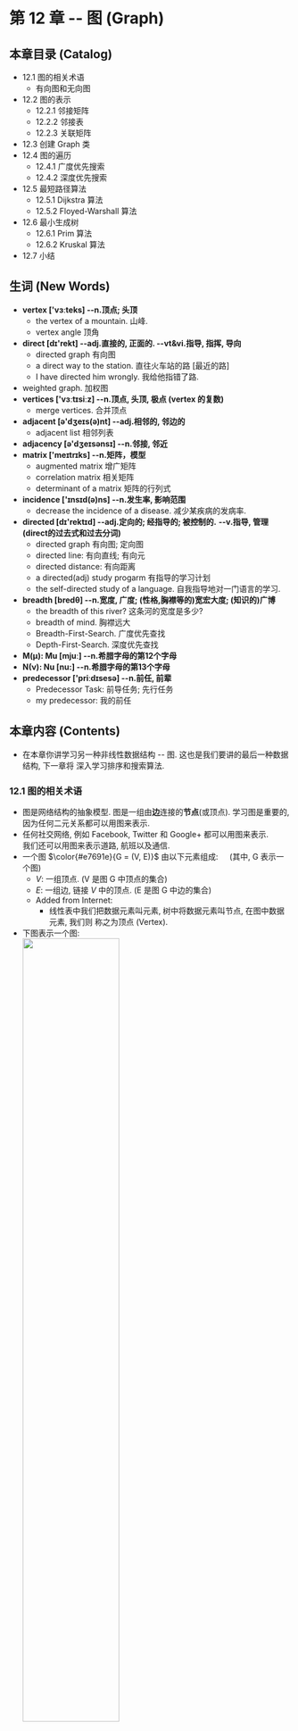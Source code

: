 # 第 12 章 -- 图 (Graph)

## 本章目录 (Catalog)
- 12.1 图的相关术语
    + 有向图和无向图
- 12.2 图的表示
    + 12.2.1 邻接矩阵
    + 12.2.2 邻接表
    + 12.2.3 关联矩阵
- 12.3 创建 Graph 类
- 12.4 图的遍历
    + 12.4.1 广度优先搜索
    + 12.4.2 深度优先搜索
- 12.5 最短路径算法
    + 12.5.1 Dijkstra 算法
    + 12.5.2 Floyed-Warshall 算法
- 12.6 最小生成树
    + 12.6.1 Prim 算法
    + 12.6.2 Kruskal 算法
- 12.7 小结        



## 生词 (New Words)
- **vertex ['vɜːteks] --n.顶点; 头顶**
    + the vertex of a mountain. 山峰.
    + vertex angle 顶角
- **direct [dɪ'rekt] --adj.直接的, 正面的. --vt&vi.指导, 指挥, 导向**
    + directed graph 有向图
    + a direct way to the station. 直往火车站的路 [最近的路]
    + I have directed him wrongly. 我给他指错了路.    
- weighted graph. 加权图
- **vertices ['vɜːtɪsiːz] --n.顶点, 头顶, 极点 (vertex 的复数)**
    + merge vertices. 合并顶点
- **adjacent [ə'dʒeɪs(ə)nt] --adj.相邻的, 邻边的** 
    + adjacent list 相邻列表
- **adjacency [ə'dʒeɪsənsɪ] --n.邻接, 邻近**
- **matrix ['meɪtrɪks] --n.矩阵，模型**
    + augmented matrix 增广矩阵
    + correlation matrix 相关矩阵
    + determinant of a matrix 矩阵的行列式
- **incidence ['ɪnsɪd(ə)ns] --n.发生率, 影响范围**
    + decrease the incidence of a disease. 减少某疾病的发病率.
- **directed [dɪ'rektɪd] --adj.定向的; 经指导的; 被控制的.**
    **--v.指导, 管理(direct的过去式和过去分词)**
    + directed graph 有向图; 定向图
    + directed line: 有向直线; 有向元
    + directed distance: 有向距离
    + a directed(adj) study progarm 有指导的学习计划
    + the self-directed study of a language. 自我指导地对一门语言的学习.
- **breadth [bredθ] --n.宽度, 广度; (性格,胸襟等的)宽宏大度; (知识的)广博**
    + the breadth of this river? 这条河的宽度是多少?
    + breadth of mind. 胸襟远大
    + Breadth-First-Search. 广度优先查找
    + Depth-First-Search. 深度优先查找   
- **Μ(μ): Mu [mjuː] --n.希腊字母的第12个字母**     
- **N(ν): Nu [nu:] --n.希腊字母的第13个字母**
- **predecessor ['priːdɪsesə] --n.前任, 前辈**
    + Predecessor Task: 前导任务; 先行任务
    + my predecessor: 我的前任


## 本章内容 (Contents)
- 在本章你讲学习另一种非线性数据结构 -- 图. 这也是我们要讲的最后一种数据结构, 下一章将
  深入学习排序和搜索算法.
### 12.1 图的相关术语
- 图是网络结构的抽象模型. 图是一组由**边**连接的**节点**(或顶点). 学习图是重要的, 
  因为任何二元关系都可以用图来表示.
- 任何社交网络, 例如 Facebook, Twitter 和 Google+ 都可以用图来表示.  
  我们还可以用图来表示道路, 航班以及通信.  
- 一个图 $\color{#e7691e}{G = (V, E)}$ 由以下元素组成: $\quad$(其中, G 表示一个图)
    + $V$: 一组顶点. (V 是图 G 中顶点的集合)
    + $E$: 一组边, 链接 $V$ 中的顶点. (E 是图 G 中边的集合)
    + Added from Internet: 
        - 线性表中我们把数据元素叫元素, 树中将数据元素叫节点, 在图中数据元素, 我们则
          称之为顶点 (Vertex).
- 下图表示一个图:  
  <img src="./chapter12-images/graph01.png" style="width:60%;">
    + 在着手实现算法之前, 让我们先了解一下图的一些术语.
    + `由一条边连接在一起的两个顶点称为`**`相邻顶点`**. 比如，A 和 B 是相邻的，
      A 和 D 是相邻的，A 和 C 是相邻的，A 和 E 不是相邻的
    + `一个顶点的`**`度`**`是其相邻顶点的数量`. 比如，A 和其他三个顶点相连接， 
      因此 A 的度为 3; E 和其他两个顶点相连，因此 E 的度为 2.
    + **`路径`**是顶点 $v_1, v_2, \cdots, v_k$ 的一个连续序列, 其中 $v_i$ 和 
      $v_{i+1}$ 是相邻的. 以上一示意图中的图为例，其中包含路径 ABEI 和 ACDG。
    + 简单路径要求不包含重复的顶点. 举个例子, ADG 是一条简单路径. 除去最后一个顶点
      (因为它和第一个顶点是同一个顶点 {Tip: 这里所说的最后一个顶点应该是 A}); 
      **`环`**也是一个简单路径, 比如 ADCA (最后一个顶点重新回到 A).
    + 如果图中不存在环, 则称该图是**`无环的`**. 如果图中每 2 个顶点间都存在路径, 
      则该图是 **`连通的`**. 
#### 12.1.1 有向图和无向图
- 图可以是无向的（边没有方向）或是有向的（有向图）。如下图所示，有向图的边有一个方向.  
  <img src="./chapter12-images/directed-graph.png" style="width:60%;">
- 如果图中每 2 个顶点间在双向上都存在路径, 则该图是 **`强连通的`**. 例如, C 和 D 是
  强连通的, 而 A 和 B 不是强连通的.
- 图还可以是**未加权的**(目前为止我们看到的图都是未加权的) 或是 **加权的**. 如下图所示,
  加权图的边被赋予了权值.  
  <img src="./chapter12-images/weighted-graph.png" style="width:60%;">
- 我们可以使用图来解决计算机科学世界中的很多问题，比如搜索图中的一个特定顶点或搜索一条特定边
  , 寻找图中的一条路径（从一个顶点到另一个顶点），寻找两个顶点之间的最短路径，以及环检测。

### 12.2 图的表示方法
- 从数据结构的角度来说, 我们有多种方式来表示图. 在所有的表示法中, 不存在绝对正确的方式.
  图的正确表示法取决于待解决的问题和图的类型.
#### 12.2.1 邻接矩阵 (adjacency matrix)
- Note: Wikipedia -- 邻接矩阵是图的常用存储表示. 它用 2 个数组分别存储数据元素(顶点)
  的信息 和 数据元素之间的关系 (边 或 弧) 的信息.
- 图最常见的实现是 **邻接矩阵**. 每个节点都和一个整数相关联, 该整数将作为数组的索引.
  我们用一个二维数组来表示顶点之间的连接. 如果索引为 i 的节点和索引为 j 的节点相邻,
  则 `array[i][j] === 1`, 否则 `array[i][j] === 0`, 如下图所示.
  <img src="./chapter12-images/adjacency-matrix.png" style="width:60%;">  
  不是强联通的图 (**稀疏图**) 如果用邻接矩阵来表示, 则矩阵中将会有很多 0, 这意味着我们
  浪费了计算机存储空间来表示根本不存在的边. 例如, 找给定顶点的相邻顶点, 即使该顶点只有一个
  相邻顶点, 我们也不得不迭代一整行. 邻接矩阵表示法不够好的另一个理由是, 图中顶点的数量
  可能会改变, 而二维数组不太灵活.
#### 12.2.2 邻接表 (adjacency list)
- 我们也可以使用一种叫作邻接表的动态数据结构来表示图。邻接表由图中每个顶点的相邻顶点列表
  所组成。存在好几种方式来表示这种数据结构。我们可以用 **列表(数组)**、**链表**，甚至是
  **散列表** 或是 **字典** 来表示相邻顶点列表。下面的示意图展示了邻接表数据结构.  
  <img src="./chapter12-images/adjacency-list.png" style="width:60%;">  
  尽管邻接表可能对大多数问题来说都是更好的选择，但以上两种表示法都很有用，且它们有着不同的
  性质（例如，要找出顶点 v 和 w 是否相邻，使用邻接矩阵会比较快）。在本书的示例中，我们
  将会使用邻接表表示法。
#### 12.2.3 关联矩阵 (incidence matrix)
- 参考文章: [关联矩阵和图](https://zhuanlan.zhihu.com/p/62702660)
- 还可以用关联矩阵来表示图. 在关联矩阵中, 矩阵的行表示顶点, 列表示边. 如下图所示, 使用
  二维数组来表示 2 者之间的连通性, 如果顶点 $v$ 是边 $e$ 的入射点, 则 
  `array[v][e] === 1` 否则, `array[v][e] === 0`.
  <img src="./chapter12-images/incidence-matrix.png" style="width:60%;">  
  关联矩阵通常用于边的数量比顶点多的情况, 以节省空间和内存.
### 12.3 创建 Graph 类
- 见: `12.3.3-graph.html`

### 12.4 图的遍历
- 和树数据结构类似, 我们可以访问图的所有节点. 有 2 种算法可以对图进行遍历:
    + `广度优先搜索 (breadth-first search, BFS)` 和 
    + `深度优先搜索 (depth-first search, DFD)`.  
  图遍历可以用来寻找特定的顶点或寻找 2 个顶点之间的路径, 检查图是否连通, 
  检查图是否含有环, 等等.  
- `图遍历算法` 的思想是必须追踪每个第一次访问的节点, 并且追踪有哪些节点还没有被完全探索.
  对于 2 种图遍历算法, 都需要明确指出第一个被访问的顶点.
- 完全探索一个顶点要求我们查看该顶点的每一条边. 对于每一条边所连接的没有被访问过的顶点,
  将其标注为被发现的, 并将其加进待访问顶点列表中.
- 为了保证算法的效率, 务必访问每个顶点最多 2 次. 连通图中每条边和顶点都会被访问到.
- 广度优先搜索算法和深度优先搜索算法基本上是相同的, 只有一点不同, 那就是待访问顶点列表的
  数据结构, 如下表示.
    + |算法|数据结构|描述|
      |:---|:---|:---|
      |广度优先搜索|队列 (先进先出)|将顶点存入队列 (第 5 章), 最先入队列的顶点先被探索|
      |深度优先搜索|栈 (后进先出)|将顶点存入栈 (第 4 章), 顶点是沿着路径被探索的, 存在新的相邻顶点就去访问|
    + 当要标注已经访问过的顶点时, 我们用 3 种颜色来反映他们的状态.
        - `白色`: 表示该顶点还没有被访问.
        - `灰色`: 表示该顶点被访问过, 但并未被探索过.
        - `黑色`: 表示该顶点被访问过, 且被完全探索过.
    + 这就是上面提到的务必访问每个顶点最多 2 次的原因.
- 为了有助于在广度优先和深度优先算法中标记顶点, 我们要使用 Colors 变量 (作为一个枚举器), 
  声明如下:
  ```javascript
    const Colors = {
        WHITE: 0,
        GREY: 1,
        BLACK: 2
    };
  ```
- 两个算法还需要一个辅助对象来帮助存储顶点是否被访问过. 在每个算法的开头, 所有的顶点会被
  标记为未访问 (白色). 我们要用下面的函数来初始化每个顶点的颜色:
  ```javascript
    const initializeColor = (vertices) => {
        const color = {};
        for (let i = 0; i < vertices.length; i++) {
            color[vertices[i]] = Colors.WHITE;
        }
        return color;
    };
  ```
#### 12.4.1 广度优先搜索
- 广度优先搜索算法会从指定的第一个顶点开始遍历图, 先访问其所有的邻点(相邻顶点), 就像一个访问
  图的一层. 换句话说, 就是先宽后深地访问顶点, 如下图所示:  
  <img src="./chapter12-images/breadth-first-search-.png" 
        style="width: 50%">
- 以下是从顶点 $v$ 开始的广度优先搜索算法所遵循的步骤:
    + 创建一个队列 Q
    + 标注 $v$ 为被发现的 (灰色), 并将 $v$ 加入队列 Q.
    + 如果 Q 非空, 则运行一下步骤:
        - (a) 将 $u$ 从 Q 中出队列. 
        - (b) 标注 $u$ 为被发现的 (灰色).
        - (c) 将 $u$ 所有未被访问过的邻点 (白色) 入队列.
        - (d) 标注 $u$ 为已被探索的 (黑色).
- 让我们来实现广度优先搜索算法:
    + 代码见: `12.4.1-breadth-first-search.html`  
- **(1). 使用 BFS (breadth-first search) 寻找最短路径**
    + 到目前位置, 我们只展示了 BFS 算法的工作原理. 我们可以用该算法做更多事情, 而不是
      输出被访问顶点的顺序. 例如, 考虑如何来解决下面这个问题
    + 给定一个图 G 和 源顶点 $v$, 找出每个顶点 $u$ 和 $v$ 之间最短路径的距离 (以边的
      数量计.)          
    + 对于跟定顶点 $v$, 广度优先算法会访问所有与其距离为 1 的顶点, 接着是距离为 2 的
      顶点, 以此类推. 所以, 可以用广度优先算法来解决这个问题. 我们可以修改
      breadthFirstSearch 方法以返回给我们一些信息:
        - 从 $v$ 到 $u$ 的距离 distances[u];
        - 前溯点 predecessors[u], 用来推导出从 $v$ 到其他每个顶点 $u$ 的最短路径.
    + 让我门来看看改进过的广度优先方法的实现: ``
        - 代码见: `12.4.1-breadth-first-search.html` 内的 `BFS` 函数
- **(2). 深入学习最短路径算法**
    + 本章中的图不是加权图. 如果要计算加权图中的最短路径 (例如, 城市 A 和城市 B 之间的
      最短路径 -- GPS 和 Google Maps 中用到的算法), 广度优先搜索未必合适.
    + 举几个例子: 
        - `Dijkstra(迪杰斯特拉) 算法` 解决了单源最短路径问题.
            + [单源最短路径 - Dijkstra算法](https://cloud.tencent.com/developer/article/1413026)
        - `Bellman-Ford 算法` 解决了边权值为负的单源最短路径问题.
        - `A* 搜索算法` 解决了求仅一对顶点间的最短路径问题, 用经验法则来加入搜索过程.
        - `Floyd-Warshall(弗洛依德)算法` 解决了求所有顶点对之间的最短路径这一问题.
    + 我们会在本章后面学习 Dijkstra 算法 和 Floyd-Warshall 算法.  
#### 12.4.2 深度优先搜索
- 深度优先搜索算法: 将`会从第一个指定的顶点开始遍历图, 沿着路径直到这条路径最后一个顶点`
  `被访问了, 接着原路回退并探索下一条路径`. 换句话说, 它是先深度后广度地访问顶点, 如下
  图所示:  
  <img src="./chapter12-images/depth-first-search.png" style="width: 50%">
- 深入优先算法不需要一个源顶点. 在深度优先搜索算法中, 若图中顶点 $v$ 未访问, 则访问该
  顶点 $v$.
    + 要访问顶点 $v$, 照如下步骤做:
        - (1) 标注 $v$ 为被发现的 (灰色);
        - (2) 标注 $v$ 的所有未访问 (白色) 的邻点 w, 访问顶点 w;
        - (3) 标注 $v$ 为已探索的 (黑色)
- 如你所见, 深度优先搜索的步骤是**递归 (recursive)**的, 这意味着深度优先搜索算法使用 
  **栈** 来存储函数调用 (由递归调用所创建的栈).
- 让我们来实现一下深度优先算法: 
    + 见: `12.4.2-depth-first-search.html` 内 depthFirstSearch.
    + ```javascript
        // - depthFirstSearch 函数接收一个 Graph 类实例和回调函数作为参数({1}).在
        //   初始化每个顶点的颜色后, 对于图实例中每一个未被访问过的顶点 ({2} {3}),
        //   我们调用私有的递归函数 depthFirstSearchVisit, 传递的参数为要访问的顶点 u,
        //   颜色数组以及回到函数({4}).
        // - 当访问顶点 u 时, 我们标注其为被发现的(灰色 -- {5}), 如果有 callback 函数
        //   的话({6}), 则执行该函数输出已访问过的顶点. 接下来的异步是取得包含顶点 u 所有
        //   邻点的列表({7}). 对于顶点 u 的每一个未被访问(颜色为白色 -- {10} 和 {8})的
        //   邻点 w ({9}), 我们将调用 depthFirstSearchVisit 函数, 传递 w 和其他参数
        //   ({11} -- 添加顶点 w 入栈, 这样接下来就能访问它). 最后, 在该顶点和邻点按深度
        //   访问后, 我们回退, 意思是该顶点已被完全探索, 并将其标注为黑色({12})
        const depthFirstSearch = (graph, callback) => { // {1}
            const vertices = graph.getVertices();
            const adjList = graph.getAdjList();
            const color = initializeColor(vertices);

            for (let i = 0; i < vertices.length; i++) { // {2}
                if (color[vertices[i]] === Colors.WHITE) {  // {3}
                    depthFirstSearchVisit(vertices[i], color, adjList,
                        callback);  // {4}
                }
            }
        };

        function depthFirstSearchVisit(u, color, adjList, callback) {
            color[u] = Colors.GREY; // {5}
            if (callback) { // {6}
                callback(u)
            }
            // console.log('Discovered ' + u);
            const neighbors = adjList.get(u);   // {7}
            for (let i = 0; i < neighbors.length; i++) {    // {8}
                const w = neighbors[i]; // {9}
                if (color[w] === Colors.WHITE) {    // {10}
                    depthFirstSearchVisit(w, color, adjList, callback); // {11}
                }
            }
            color[u] = Colors.BLACK;    // {12}
            // console.log('explored ' + u);
        }
      ```
    + 这个示例和本节上面的示例图是一致的. 下面这个示意图展示了该算法每一步的执行过程.  
      <img src="./chapter12-images/depth-first-search-graph.png" 
        style="width:92%"> 
    + 在我们示例所用的图中, 行 {4} 只会被执行一次, 因为所有其他的顶点都有路径到第一个
      调用 depthFirstSearchVisit 函数的顶点 (顶点 A). 如果顶点 B 第一个调用函数,
      则行 {4} 将会为其他顶点在执行一次 (比如顶点 A).
- **(1). 探索深度优先算法**
    + 到目前为止，我们只是展示了深度优先搜索算法的工作原理。我们可以用该算法做更多的事
      情，而不只是输出被访问顶点的顺序。
    + 对于给定的图 G, 我们希望深度优先搜索算法遍历图 G 的所有节点, 构建 "森林" (有根
      的一个集合)以及一组源顶点 (根), 并输出 2 个数组: 发现时间 和 完成探索时间. 我们
      可以修改 depthFirstSearch 函数来返回一些信息: 
        - a. 顶点 u 的发现时间 d[u];    
        - b. 当顶点 u 被标注为黑色时, u 的完成探索时间 f[u];
        - c. 顶点 u 的前溯点 p[u].
    + 让我们来看看改进了的 DFS 方法的实现.
        -见: `12.4.2-depth-first-search.html` 内 DFS.         
- **(2). 拓扑排序 -- 使用深度优先搜索**      

### 12.5 最短路径算法
#### 12.5.1 Dijkstra 算法
#### 12.5.2 Floyed-Warshall 算法

### 12.6 最小生成树
#### 12.6.1 Prim 算法
#### 12.6.2 Kruskal 算法

### 12.7 小结     

